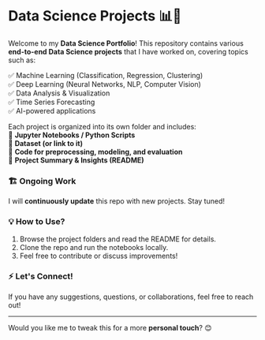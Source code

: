 # Data Science Projects 📊🚀

Welcome to my **Data Science Portfolio**! This repository contains various **end-to-end Data Science projects** that I have worked on, covering topics such as:

✅ Machine Learning (Classification, Regression, Clustering)  
✅ Deep Learning (Neural Networks, NLP, Computer Vision)  
✅ Data Analysis & Visualization  
✅ Time Series Forecasting  
✅ AI-powered applications  

Each project is organized into its own folder and includes:  
📌 **Jupyter Notebooks / Python Scripts**  
📌 **Dataset (or link to it)**  
📌 **Code for preprocessing, modeling, and evaluation**  
📌 **Project Summary & Insights (README)**  

### 🏗 **Ongoing Work**
I will **continuously update** this repo with new projects. Stay tuned!  

### 💡 **How to Use?**
1. Browse the project folders and read the README for details.  
2. Clone the repo and run the notebooks locally.  
3. Feel free to contribute or discuss improvements!  

### ⚡ **Let's Connect!**
If you have any suggestions, questions, or collaborations, feel free to reach out!  

---
Would you like me to tweak this for a more **personal touch**? 😊
